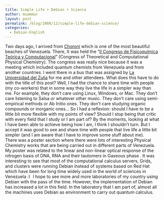 ```yaml
---
title: Simple Life + Debian + Science
author: muammar
layout: post
permalink: /blog/2008/12/simple-life-debian-science/
categories:
  - Debian-English
---
```

Two days ago, I arrived from [Choroní][1] which is one of the most beautiful beaches of Venezuela. There, It was held the &#8220;[II Congreso de Fisicoquímica Teórica y Computacional][2]&#8221; (Congress of Theoretical and Computational Physical Chemistry). The congress was really nice because it was a meeting which included quantum chemists from Venezuela and from another countries. I went there in a bus that was assigned by [La Universidad del Zulia][3] for me and other attendees. What does this have to do with the title of this post? Well, I had the chance to share time with people (my co-workers) that in some way they live the life in a simpler way than me. For example, they don&#8217;t care using Linux, Windows, or Mac. They don&#8217;t care listening to Salsa or whatever other music. They don&#8217;t care using semi-empirical methods or Ab Initio ones. They don&#8217;t care studying organic compounds or inorganic ones&#8230; So I had a reflexion: should I have to be a little bit more flexible with my points of view? Should I stop being that critic with every field that I study or I am part of? By the moments, looking at what I have been able to achieve being how I am, I think I shouldn&#8217;t turn. But I accept it was good to see and share time with people that live life a little bit simpler (and I am aware that I have to improve some stuff about me).  
There was a poster section where there were lots of interesting Physical Chemistry works that are being carried out in different parts of Venezuela. My poster was related to the linear and non-linear optical response of the nitrogen basis of DNA, RNA and their tautomers in Gaseous phase . It was interesting to see that most of the computational calculus servers, Grids, and clusters were running Debian instead of systems based on Red Hat which have been for long time widely used in the world of sciences in Venezuela <img src="http://muammar.me/blog/wp-includes/images/smilies/simple-smile.png" alt=":)" class="wp-smiley" style="height: 1em; max-height: 1em;" /> I hope to see more and more laboratories of my country using Debian with the pass of the time. However, the implementation of Debian has increased a lot in this field. In the laboratory that I am part of, almost all the machines uses Debian as environment to carry out quantum calculus.

 [1]: http://es.wikipedia.org/wiki/Choroni
 [2]: http://www.cfqtc.cvo.org.ve/index.htm
 [3]: http://www.luz.edu.ve/